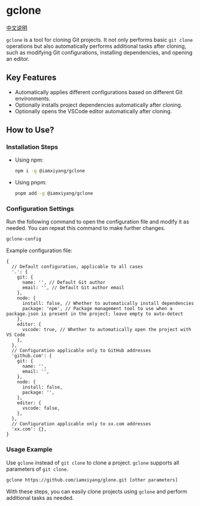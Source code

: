 # gclone

<a href="./README_CN.md">中文说明</a>

`gclone` is a tool for cloning Git projects. It not only performs basic `git clone` operations but also automatically performs additional tasks after cloning, such as modifying Git configurations, installing dependencies, and opening an editor.

## Key Features

- Automatically applies different configurations based on different Git environments.
- Optionally installs project dependencies automatically after cloning.
- Optionally opens the VSCode editor automatically after cloning.

## How to Use?

### Installation Steps

- Using npm:

  ```bash
  npm i -g @iamxiyang/gclone
  ```

- Using pnpm:

  ```bash
  pnpm add -g @iamxiyang/gclone
  ```

### Configuration Settings

Run the following command to open the configuration file and modify it as needed. You can repeat this command to make further changes.

```bash
gclone-config
```

Example configuration file:

```json5
{
  // Default configuration, applicable to all cases
  '.': {
    git: {
      name: '', // Default Git author
      email: '', // Default Git author email
    },
    node: {
      install: false, // Whether to automatically install dependencies
      package: 'npm', // Package management tool to use when a package.json is present in the project; leave empty to auto-detect
    },
    editor: {
      vscode: true, // Whether to automatically open the project with VS Code
    },
  },
  // Configuration applicable only to GitHub addresses
  'github.com': {
    git: {
      name: '',
      email: '',
    },
    node: {
      install: false,
      package: '',
    },
    editor: {
      vscode: false,
    },
  },
  // Configuration applicable only to xx.com addresses
  'xx.com': {},
}
```

### Usage Example

Use `gclone` instead of `git clone` to clone a project. `gclone` supports all parameters of `git clone`.

```bash
gclone https://github.com/iamxiyang/glone.git [other parameters]
```

With these steps, you can easily clone projects using `gclone` and perform additional tasks as needed.

